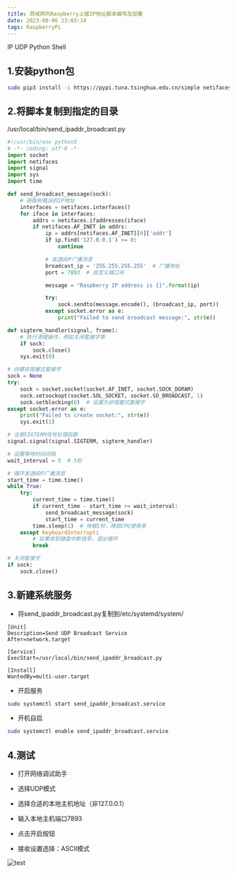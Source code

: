 ```yaml
---
title: 局域网内Raspberry上报IP地址脚本编写及部署
date: 2023-08-06 23:03:14
tags: RaspberryPi
---
```


IP UDP Python Shell

## 1.安装python包

```bash
sudo pip3 install -i https://pypi.tuna.tsinghua.edu.cn/simple netifaces
```

## 2.将脚本复制到指定的目录

/usr/local/bin/send_ipaddr_broadcast.py

```python
#!/usr/bin/env python3
# -*- coding: utf-8 -*-
import socket
import netifaces
import signal
import sys
import time

def send_broadcast_message(sock):
    # 获取树莓派的IP地址
    interfaces = netifaces.interfaces()
    for iface in interfaces:
        addrs = netifaces.ifaddresses(iface)
        if netifaces.AF_INET in addrs:
            ip = addrs[netifaces.AF_INET][0]['addr']
            if ip.find('127.0.0.1') >= 0:
                continue

            # 发送UDP广播消息
            broadcast_ip = '255.255.255.255'  # 广播地址
            port = 7893  # 自定义端口号

            message = "Raspberry IP address is {}".format(ip)

            try:
                sock.sendto(message.encode(), (broadcast_ip, port))
            except socket.error as e:
                print("Failed to send broadcast message:", str(e))

def sigterm_handler(signal, frame):
    # 执行清理操作，例如关闭套接字等
    if sock:
        sock.close()
    sys.exit(0)

# 创建非阻塞式套接字
sock = None
try:
    sock = socket.socket(socket.AF_INET, socket.SOCK_DGRAM)
    sock.setsockopt(socket.SOL_SOCKET, socket.SO_BROADCAST, 1)
    sock.setblocking(0)  # 设置为非阻塞式套接字
except socket.error as e:
    print("Failed to create socket:", str(e))
    sys.exit(1)

# 注册SIGTERM信号处理函数
signal.signal(signal.SIGTERM, sigterm_handler)

# 设置等待时间间隔
wait_interval = 5  # 5秒

# 循环发送UDP广播消息
start_time = time.time()
while True:
    try:
        current_time = time.time()
        if current_time - start_time >= wait_interval:
            send_broadcast_message(sock)
            start_time = current_time
        time.sleep(1)  # 休眠1秒，降低CPU使用率
    except KeyboardInterrupt:
        # 如果收到键盘中断信号，退出循环
        break

# 关闭套接字
if sock:
    sock.close()
```


## 3.新建系统服务

* 将send_ipaddr_broadcast.py复制到/etc/systemd/system/

```shell
[Unit]
Description=Send UDP Broadcast Service
After=network.target

[Service]
ExecStart=/usr/local/bin/send_ipaddr_broadcast.py

[Install]
WantedBy=multi-user.target

```

* 开启服务
```bash
sudo systemctl start send_ipaddr_broadcast.service
```

* 开机自启
```bash
sudo systemctl enable send_ipaddr_broadcast.service
```

## 4.测试

* 打开网络调试助手

* 选择UDP模式

* 选择合适的本地主机地址（非127.0.0.1）
* 输入本地主机端口7893
* 点击开启按钮
* 接收设置选择：ASCII模式

![test](test.png)